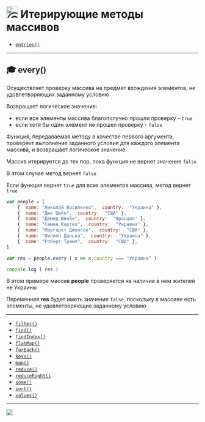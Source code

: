# <img src="https://avatars2.githubusercontent.com/u/19735284?s=40&v=4" width="30" title="Ⓒ Irina Fylyppova ( garevna ) 2019"/> Итерирующие методы массивов

* [`entries()`](md/Array.prototype.entries.md)

________________________________________________________________________

## :mortar_board: every()

Осуществляет проверку массива на предмет вхождения элементов, не удовлетворяющих заданному условию

Возвращает логическое значение:
  - если все элементы массива благополучно прошли проверку -  `true`
  - если хотя бы один элемент не прошел проверку - `false`

Функция, передаваемая методу в качестве первого аргумента, проверяет выполнение заданного условия для каждого элемента массива,
и возвращает логическое значение

Массив итерируется до тех пор, пока функция не вернет значение `false`

В этом случае метод вернет  `false`

Если функция вернет `true` для всех элементов массива, метод вернет `true`

```javascript
var people = [
    {  name: "Николай Василенко",  country:  "Украина" },
    {  name: "Дюк Шейн",  country:  "США" },
    {  name: "Демид Швейк",  country:  "Франция" },
    {  name: "Семен Картко",  country:  "Украина" },
    {  name: "Маргарет Джонсон",  country:  "США" },
    {  name: "Филипп Данько",  country:  "Украина" },
    {  name: "Роберт Трамп",  country:  "США" },
]

var res = people.every ( x => x.country === "Украина" )

console.log ( res )
```

В этом примере массив  **people**  проверяется на наличие в нем жителей не Украины

Переменная  **res**  будет иметь значение `false`, поскольку в массиве есть элементы,
не удовлетворяющие заданному условию

________________________________________________________________________

* [`filter()`](md/Array.prototype.filter.md)
* [`find()`](md/Array.prototype.find.md)
* [`findIndex()`](md/Array.prototype.findIndex.md)
* [`flatMap()`](md/Array.prototype.flatMap.md)
* [`forEach()`](md/Array.prototype.forEach.md)
* [`keys()`](md/Array.prototype.keys.md)
* [`map()`](md/Array.prototype.map.md)
* [`reduce()`](md/Array.prototype.reduce.md)
* [`reduceRight()`](md/Array.prototype.reduceRight.md)
* [`some()`](md/Array.prototype.some.md)
* [`sort()`](md/Array.prototype.sort.md)
* [`values()`](md/Array.prototype.values.md)

_________________________________________________________________________

![](https://github.com/garevna/js-course/raw/master/images/a-level-ico.png?raw=true)
